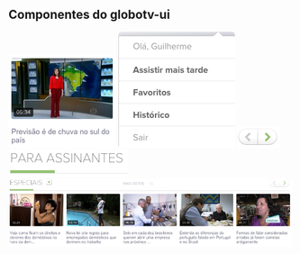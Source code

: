 <!-- .slide: data-background="#0562dc" -->

## Componentes do globotv-ui

<img src="static/componente-thumb.png" />
<img src="static/componente-menu.png" />
<img src="static/componente-paginacao.png" />
<img src="static/componente-titulo.png" />
<img src="static/componente-trilho.png" />
